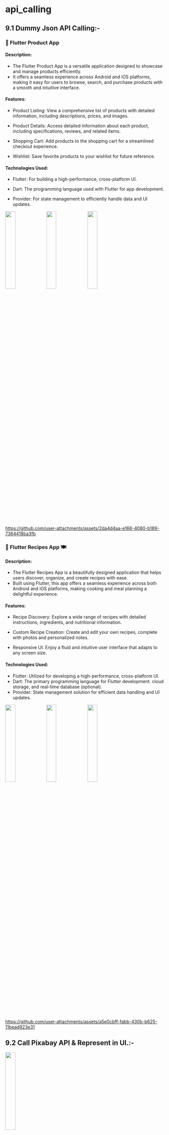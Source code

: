 # api_calling

## 9.1 Dummy Json API Calling:-

### 🛒 Flutter Product App

#### Description:

- The Flutter Product App is a versatile application designed to showcase and manage products efficiently. 
- It offers a seamless experience across Android and iOS platforms, making it easy for users to browse, search, and purchase products with a smooth and intuitive interface.

#### Features:

- Product Listing: View a comprehensive list of products with detailed information, including descriptions, prices, and images.

- Product Details: Access detailed information about each product, including specifications, reviews, and related items.
- Shopping Cart: Add products to the shopping cart for a streamlined checkout experience.

- Wishlist: Save favorite products to your wishlist for future reference.

#### Technologies Used:

- Flutter: For building a high-performance, cross-platform UI.
- Dart: The programming language used with Flutter for app development.

- Provider: For state management to efficiently handle data and UI updates.

<p>
  <img src = "https://github.com/user-attachments/assets/76b47842-2d0c-48d9-acd8-12a7d94fc4da" height = 25% width = 25% >
  <img src = "https://github.com/user-attachments/assets/00bf953e-1ff6-41d8-9edd-6f0b63cea0fc" height = 25% width = 25% >
  <img src = "https://github.com/user-attachments/assets/2989a4cb-3c57-4dfa-bbb8-4b84e8221fe5" height = 25% width = 25% >
</p>


https://github.com/user-attachments/assets/2da4d4aa-e166-4080-b189-7364418ba3fb


 ### 🍲 Flutter Recipes App 🍽️

####  Description:

- The Flutter Recipes App is a beautifully designed application that helps users discover, organize, and create recipes with ease.
 - Built using Flutter, this app offers a seamless experience across both Android and iOS platforms, making cooking and meal planning a delightful experience.

#### Features:

- Recipe Discovery: Explore a wide range of recipes with detailed instructions, ingredients, and nutritional information.

- Custom Recipe Creation: Create and edit your own recipes, complete with photos and personalized notes.

- Responsive UI: Enjoy a fluid and intuitive user interface that adapts to any screen size.

#### Technologies Used:

- Flutter: Utilized for developing a high-performance, cross-platform UI.
- Dart: The primary programming language for Flutter development.
cloud storage, and real-time database (optional).
- Provider: State management solution for efficient data handling and UI updates.


<p>
  <img src = "https://github.com/user-attachments/assets/62317dd1-87db-4f11-9dcb-4ba09ae61751" height = 25% width = 25% >
  <img src = "https://github.com/user-attachments/assets/c9e34a2b-6316-42f4-be21-3e50376556b0" height = 25% width = 25% >
  <img src = "https://github.com/user-attachments/assets/ba068993-5afb-4168-95cd-58a7318d446e" height = 25% width = 25% >
</p>

https://github.com/user-attachments/assets/a5e0cbff-fabb-430b-b625-11bead923e31



## 9.2 Call Pixabay API & Represent in UI.:-

<p>
  <img src = "https://github.com/user-attachments/assets/f7de51f1-a9f8-4d95-ab2a-59fd55869e89" height = 25% width = 25% >
 
</p>


https://github.com/user-attachments/assets/0fb14e9f-6e7f-4b95-af84-be3a84574883

